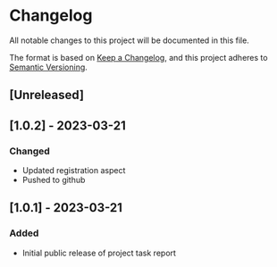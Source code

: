 # Changelog
All notable changes to this project will be documented in this file.

The format is based on [Keep a Changelog](https://keepachangelog.com/en/1.0.0/),
and this project adheres to [Semantic Versioning](https://semver.org/spec/v2.0.0.html).


## [Unreleased]


## [1.0.2] - 2023-03-21
### Changed
- Updated registration aspect
- Pushed to github

## [1.0.1] - 2023-03-21
### Added
- Initial public release of project task report